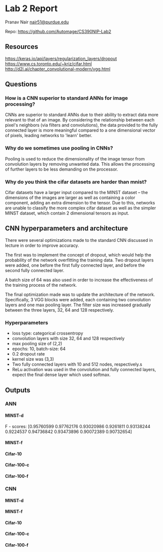 # Lab 2 Report
Pranav Nair
nair51@purdue.edu

Repo: https://github.com/Automage/CS390NIP-Lab2

## Resources
https://keras.io/api/layers/regularization_layers/dropout
https://www.cs.toronto.edu/~kriz/cifar.html
http://d2l.ai/chapter_convolutional-modern/vgg.html

## Questions
### How is a CNN superior to standard ANNs for image processing?
CNNs are superior to standard ANNs due to their ability to extract data more relevant to that of an image. By considering the relationship between each pixel's neighbors (via filters and convolutions), the data provided to the fully connected layer is more meaningful compared to a one dimensional vector of pixels, leading networks to 'learn' better.

### Why do we sometimes use pooling in CNNs?
Pooling is used to reduce the dimensionality of the image tensor from convolution layers by removing unwanted data. This allows the processing of further layers to be less demanding on the processor.

### Why do you think the cifar datasets are harder than mnist?
Cifar datasets have a larger input compared to the MINST dataset – the dimensions of the images are larger as well as containing a color component, adding an extra dimension to the tensor. Due to this, networks are unable to classify the more complex cifar dataset as well as the simpler MINST dataset, which contain 2 dimensional tensors as input.

## CNN hyperparameters and architecture
There were several optimizations made to the standard CNN discussed in lecture in order to improve accuracy. 

The first was to implement the concept of dropout, which would help the probability of the network overfitting the training data. Two dropout layers were added, one before the first fully connected layer, and before the second fully connected layer.

A batch size of 64 was also used in order to increase the effectiveness of the training process of the network. 

The final optimization made was to update the architecture of the network. Specifically, 3 VGG blocks were added, each containing two convolution layers and one max pooling layer. The filter size was increased gradually between the three layers, 32, 64 and 128 respectively. 

### Hyperparameters
- loss type: categorical crossentropy
- convolution layers with size 32, 64 and 128 respectively
- max pooling size of (2,2)
- epochs: 10, batch-size: 64
- 0.2 dropout rate
- kernel size was (3,3)
- Two fully connected layers with 10 and 512 nodes, respectively.s
- ReLu activation was used in the convolution and fully connected layers, expect the final dense layer which used softmax.

## Outputs

### ANN

#### MINST-d
F - scores:  [0.95760599 0.97762176 0.93020986 0.9261811  0.93138244 0.9224537
 0.94736842 0.93473896 0.90072389 0.90732654]

#### MINST-f
#### Cifar-10
#### Cifar-100-c
#### Cifar-100-f

### CNN

#### MINST-d
#### MINST-f
#### Cifar-10
#### Cifar-100-c
#### Cifar-100-f
